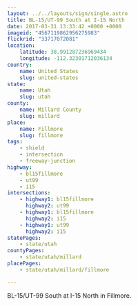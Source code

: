 ```yaml
---
layout: ../../layouts/sign/single.astro
title: BL-15/UT-99 South at I-15 North
date: 2017-03-31 13:33:42 +0000 +0000
imageid: "4567119862956275983"
flickrid: "33717072081"
location:
    latitude: 38.991287236969434
    longitude: -112.32301712036134
country:
    name: United States
    slug: united-states
state:
    name: Utah
    slug: utah
county:
    name: Millard County
    slug: millard
place:
    name: Fillmore
    slug: fillmore
tags:
    - shield
    - intersection
    - freeway-junction
highway:
    - bl15fillmore
    - ut99
    - i15
intersections:
    - highway1: bl15fillmore
      highway2: ut99
    - highway1: bl15fillmore
      highway2: i15
    - highway1: ut99
      highway2: i15
statePages:
    - state/utah
countyPages:
    - state/utah/millard
placePages:
    - state/utah/millard/fillmore

---
```

BL-15/UT-99 South at I-15 North in Fillmore.